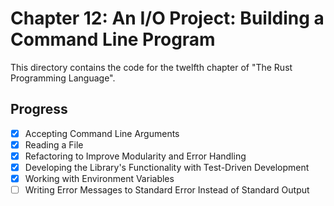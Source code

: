 # Chapter 12: An I/O Project: Building a Command Line Program

This directory contains the code for the twelfth chapter of "The Rust
Programming Language".

## Progress

- [x] Accepting Command Line Arguments
- [x] Reading a File
- [x] Refactoring to Improve Modularity and Error Handling
- [x] Developing the Library's Functionality with Test-Driven Development
- [x] Working with Environment Variables
- [ ] Writing Error Messages to Standard Error Instead of Standard Output
